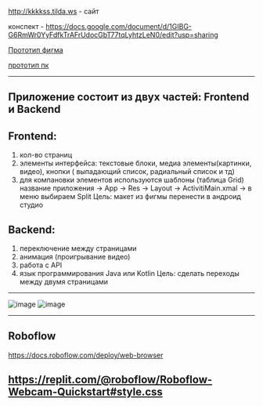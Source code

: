 http://kkkkss.tilda.ws - сайт 

конспект - https://docs.google.com/document/d/1GIBG-G6RmWr0YyFdfkTrAFrUdocGbT77tqLyhtzLeN0/edit?usp=sharing

[Прототип фигма](https://www.figma.com/file/RAznL3D3H6Ku3rZ7518mFZ/Restaurant-Application-UI-Interface-(Community)?type=design&node-id=0-1&mode=design&t=26LJH2tPnBzM6vuU-0)

[прототип пк](https://www.figma.com/file/siHE36GSOmbPZWUaYfOcQs/MODERN-PAGE-TRANSITIONS-by-MAKETHECUT.STUDIO-(Community)?type=design&mode=design&t=26LJH2tPnBzM6vuU-0)

---

Приложение состоит из двух частей: Frontend и Backend
--


Frontend:
--
1) кол-во страниц
2) элементы интерфейса: текстовые блоки, медиа элементы(картинки, видео), кнопки ( выпадающий список, радиальный список и тд)
3) для компановки элементов используются шаблоны (таблица Grid) название приложения -> App -> Res -> Layout -> ActivitiMain.xmal -> в меню выбираем Split
   Цель: макет из фигмы перенести в андроид студио 

Backend: 
--
1) переключение между страницами
2) анимация (проигрывание видео)
3) работа с API
4) язык программирования Java или Kotlin
   Цель: сделать переходы между двумя страницами
---
![image](https://github.com/son4ez1/semester5/assets/113089517/3e29f835-2fb4-410e-90ad-ea12713d9d05)
![image](https://github.com/son4ez1/semester5/assets/113089517/16ee4965-a47c-428b-a0bd-09eb4bb7a53f)

---
Roboflow
--

https://docs.roboflow.com/deploy/web-browser

https://replit.com/@roboflow/Roboflow-Webcam-Quickstart#style.css
---
